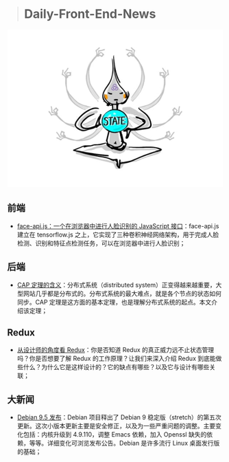 
> # Daily-Front-End-News

[![cover][img]][link]

[img]: https://github.com/fengshangwuqi/Daily-Front-End-News/blob/master/history/2018/07/16/redux-design.jpg "从设计师的角度看 Redux"
[link]: https://zhuanlan.zhihu.com/p/39503680

## 前端

- [face-api.js：一个在浏览器中进行人脸识别的 JavaScript 接口](https://www.jiqizhixin.com/articles/2018-07-16-2)：face-api.js 建立在 tensorflow.js 之上，它实现了三种卷积神经网络架构，用于完成人脸检测、识别和特征点检测任务，可以在浏览器中进行人脸识别；

## 后端

- [CAP 定理的含义](http://www.ruanyifeng.com/blog/2018/07/cap.html)：分布式系统（distributed system）正变得越来越重要，大型网站几乎都是分布式的。分布式系统的最大难点，就是各个节点的状态如何同步。CAP 定理是这方面的基本定理，也是理解分布式系统的起点。本文介绍该定理；

## Redux

- [从设计师的角度看 Redux](https://zhuanlan.zhihu.com/p/39503680)：你是否知道 Redux 的真正威力远不止状态管理吗？你是否想要了解 Redux 的工作原理？让我们来深入介绍 Redux 到底能做些什么？为什么它是这样设计的？它的缺点有哪些？以及它与设计有哪些关联；

## 大新闻

- [Debian 9.5 发布](https://www.solidot.org/story?sid=57208)：Debian 项目释出了 Debian 9 稳定版（stretch）的第五次更新。这次小版本更新主要是安全修正，以及为一些严重问题的调整。主要变化包括：内核升级到 4.9.110，调整 Emacs 依赖，加入 Openssl 缺失的依赖，等等。详细变化可浏览发布公告。Debian 是许多流行 Linux 桌面发行版的基础；